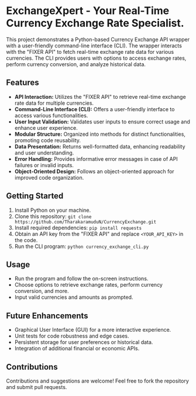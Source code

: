 # ExchangeXpert - Your Real-Time Currency Exchange Rate Specialist.

This project demonstrates a Python-based Currency Exchange API wrapper with a user-friendly command-line interface (CLI). The wrapper interacts with the "FIXER API" to fetch real-time exchange rate data for various currencies. The CLI provides users with options to access exchange rates, perform currency conversion, and analyze historical data.

## Features

- **API Interaction:** Utilizes the "FIXER API" to retrieve real-time exchange rate data for multiple currencies.
- **Command-Line Interface (CLI):** Offers a user-friendly interface to access various functionalities.
- **User Input Validation:** Validates user inputs to ensure correct usage and enhance user experience.
- **Modular Structure:** Organized into methods for distinct functionalities, promoting code reusability.
- **Data Presentation:** Returns well-formatted data, enhancing readability and user understanding.
- **Error Handling:** Provides informative error messages in case of API failures or invalid inputs.
- **Object-Oriented Design:** Follows an object-oriented approach for improved code organization.

## Getting Started

1. Install Python on your machine.
2. Clone this repository: `git clone https://github.com/TharakaramuduN/CurrencyExchange.git`
3. Install required dependencies: `pip install requests`
4. Obtain an API key from the "FIXER API" and replace `<YOUR_API_KEY>` in the code.
5. Run the CLI program: `python currency_exchange_cli.py`

## Usage

- Run the program and follow the on-screen instructions.
- Choose options to retrieve exchange rates, perform currency conversion, and more.
- Input valid currencies and amounts as prompted.

## Future Enhancements

- Graphical User Interface (GUI) for a more interactive experience.
- Unit tests for code robustness and edge cases.
- Persistent storage for user preferences or historical data.
- Integration of additional financial or economic APIs.

## Contributions

Contributions and suggestions are welcome! Feel free to fork the repository and submit pull requests.
